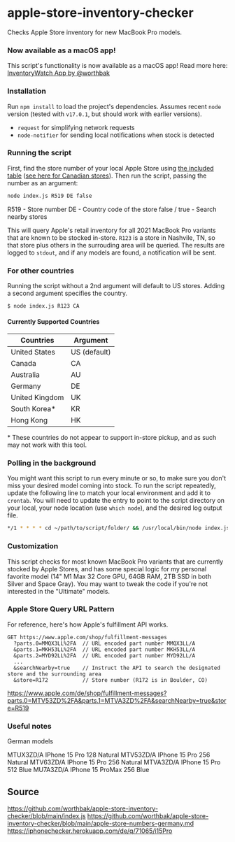 # apple-store-inventory-checker
Checks Apple Store inventory for new MacBook Pro models.

### Now available as a macOS app!
This script's functionality is now available as a macOS app! Read more here: [InventoryWatch App by @worthbak](https://worthbak.github.io/inventory-checker-app/)

### Installation 
Run `npm install` to load the project's dependencies. Assumes recent `node` version (tested with `v17.0.1`, but should work with earlier versions).
* `request` for simplifying network requests
* `node-notifier` for sending local notifications when stock is detected

### Running the script
First, find the store number of your local Apple Store using [the included table](./apple-store-numbers.md) ([see here for Canadian stores](./apple-store-numbers-canada.md)). Then run the script, passing the number as an argument:

```sh
node index.js R519 DE false
```

R519 	- Store number
DE 		- Country code of the store
false / true - Search nearby stores

This will query Apple's retail inventory for all 2021 MacBook Pro variants that are known to be stocked in-store. `R123` is a store in Nashvile, TN, so that store plus others in the surrouding area will be queried. The results are logged to `stdout`, and if any models are found, a notification will be sent. 

### For other countries

Running the script without a 2nd argument will default to US stores. Adding a second argument specifies the country.
```sh
$ node index.js R123 CA
```

#### Currently Supported Countries
| Countries         | Argument     |
| ----------------- | ------------ |
| United States     | US (default) |
| Canada            | CA           |
| Australia         | AU           |
| Germany           | DE           |
| United Kingdom    | UK           |
| South Korea*      | KR           |
| Hong Kong         | HK           |

\* These countries do not appear to support in-store pickup, and as such may not work with this tool.

### Polling in the background
You might want this script to run every minute or so, to make sure you don't miss your desired model coming into stock. To run the script repeatedly, update the following line to match your local environment and add it to `crontab`. You will need to update the entry to point to the script directory on your local, your node location (use `which node`), and the desired log output file.
```sh
*/1 * * * * cd ~/path/to/script/folder/ && /usr/local/bin/node index.js R123 > ~/path/to/desired/log/script_output.log 2>&1
```

### Customization 
This script checks for most known MacBook Pro variants that are currently stocked by Apple Stores, and has some special logic for my personal favorite model (14" M1 Max 32 Core GPU, 64GB RAM, 2TB SSD in both Silver and Space Gray). You may want to tweak the code if you're not interested in the "Ultimate" models.

### Apple Store Query URL Pattern
For reference, here's how Apple's fulfillment API works.

```
GET https://www.apple.com/shop/fulfillment-messages
  ?parts.0=MMQX3LL%2FA  // URL encoded part number MMQX3LL/A
  &parts.1=MKH53LL%2FA  // URL encoded part number MKH53LL/A
  &parts.2=MYD92LL%2FA  // URL encoded part number MYD92LL/A
  ...
  &searchNearby=true    // Instruct the API to search the designated store and the surrounding area
  &store=R172           // Store number (R172 is in Boulder, CO)
```

https://www.apple.com/de/shop/fulfillment-messages?parts.0=MTV53ZD%2FA&parts.1=MTVA3ZD%2FA&searchNearby=true&store=R519

### Useful notes

German models

MTUX3ZD/A		IPhone 15 Pro 	128		Natural
MTV53ZD/A		IPhone 15 Pro 	256		Natural
MTV63ZD/A		IPhone 15 Pro	256		Natural
MTVA3ZD/A		IPhone 15 Pro	512		Blue
MU7A3ZD/A		IPhone 15 ProMax	256		Blue

Source
---

https://github.com/worthbak/apple-store-inventory-checker/blob/main/index.js
https://github.com/worthbak/apple-store-inventory-checker/blob/main/apple-store-numbers-germany.md
https://iphonechecker.herokuapp.com/de/q/71065/i15Pro
